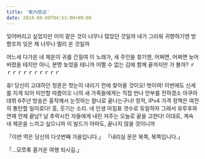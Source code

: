 ```yaml
---
title: '案內放送'
date: 2024-08-08T04:53:00+09:00
---
```


잊어버리고 싶었지만
이미 맡은 것이 너무나 많았던 것일까
네가 그리워 귀향하기엔
방향조차 잊은 채 너무나 멀리 온 것일까

어느새 다가온 네 체온이 귀를 간질여
이 노래가, 새 주인을 찾기엔, 어쩌면,
어쩌면 늦어버렸을 테지만
아니, 분명 늦었을 테니까
어쩔 수 없는 김에 함께 끝까지만 가 볼까?
ｒｒｒｒｒｒｒｒｒｒｒ

휴! 당신이 고대하던 청혼은 첫눈이 내리기 전에 찾아올 것이오!
벗이여! 이번에도 신세를 지게 되어 미안할 따름이오
나의 새 가족들에게는 직접 만나 안부를 전하겠소
아쿠아 데뷔 6주년 방송은 홍작께서 눈짓하는 찰나로 끝나는구나!
정적, IPv4 가격 정책은 여전히 통탄할 일이로다!
흥, 웃기는 소리. 네 인생 마침표 갯수로 듀얼하자
그래서 유루후와 연재 언제 끝남?
날 추락시킨 자들에게 내린 저주는 오늘로 끝을 고한다!
이대로, 계속 네 체온을 느끼고 싶으니까
이 빌드가 아마도, 끝나지 않을 것이니까

「이번 역은 당신의 다섯번째 가을입니다.」
「내리실 문은 북쪽, 북쪽입니다.」

「...모쪼록 즐거운 여행 되시길.」
